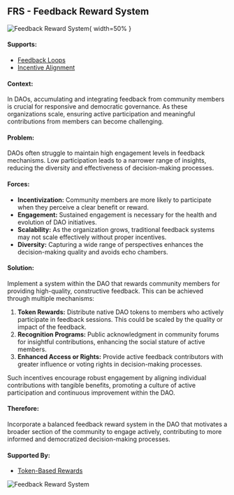 ## FRS - Feedback Reward System

![Feedback Reward System](output/illustrations/feedback_reward_system.png){ width=50% }

#### Supports:

* [Feedback Loops](/patterns/feedback_loops.html)
* [Incentive Alignment](/patterns/incentive_alignment)

#### Context:

In DAOs, accumulating and integrating feedback from community members is crucial for responsive and democratic governance. As these organizations scale, ensuring active participation and meaningful contributions from members can become challenging.

#### Problem:

DAOs often struggle to maintain high engagement levels in feedback mechanisms. Low participation leads to a narrower range of insights, reducing the diversity and effectiveness of decision-making processes.

#### Forces:

- **Incentivization:** Community members are more likely to participate when they perceive a clear benefit or reward.
- **Engagement:** Sustained engagement is necessary for the health and evolution of DAO initiatives.
- **Scalability:** As the organization grows, traditional feedback systems may not scale effectively without proper incentives.
- **Diversity:** Capturing a wide range of perspectives enhances the decision-making quality and avoids echo chambers.

#### Solution:

Implement a system within the DAO that rewards community members for providing high-quality, constructive feedback. This can be achieved through multiple mechanisms:

1. **Token Rewards:** Distribute native DAO tokens to members who actively participate in feedback sessions. This could be scaled by the quality or impact of the feedback.
2. **Recognition Programs:** Public acknowledgment in community forums for insightful contributions, enhancing the social stature of active members.
3. **Enhanced Access or Rights:** Provide active feedback contributors with greater influence or voting rights in decision-making processes.

Such incentives encourage robust engagement by aligning individual contributions with tangible benefits, promoting a culture of active participation and continuous improvement within the DAO.

#### Therefore:

Incorporate a balanced feedback reward system in the DAO that motivates a broader section of the community to engage actively, contributing to more informed and democratized decision-making processes.

#### Supported By:

* [Token-Based Rewards](/patterns/token_based_rewards.html)

![Feedback Reward System](output/feedback_reward_system_specific_graph.png)